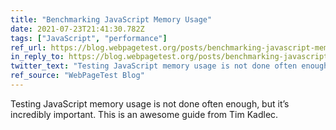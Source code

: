 ```yaml
---
title: "Benchmarking JavaScript Memory Usage"
date: 2021-07-23T21:41:30.782Z
tags: ["JavaScript", "performance"]
ref_url: https://blog.webpagetest.org/posts/benchmarking-javascript-memory-usage/
in_reply_to: https://blog.webpagetest.org/posts/benchmarking-javascript-memory-usage/
twitter_text: "Testing JavaScript memory usage is not done often enough, but it’s incredibly important. This is an awesome guide from @tkadlec."
ref_source: "WebPageTest Blog"
---
```


Testing JavaScript memory usage is not done often enough, but it’s incredibly important. This is an awesome guide from Tim Kadlec.